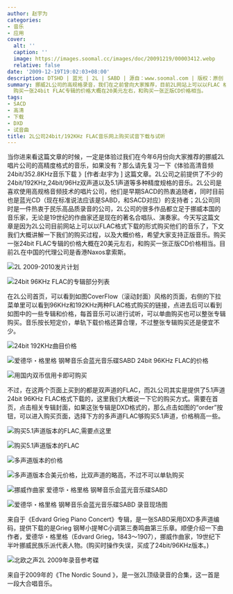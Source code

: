 ```yaml
---
author: 赵宇为
categories:
- 音乐
- 应用
cover:
  alt: ''
  caption: ''
  image: https://images.soomal.cc/images/doc/20091219/00003412.webp
  relative: false
date: '2009-12-19T19:02:03+08:00'
description: DTSHD | 蓝光 | 2L | SABD | 源自：www.soomal.com | 版权：原创 |  平均/总评分：08.74/201
summary: 挪威2L公司的高规格录音，我们在之前曾向大家推荐，目前2L网站上可以以FLAC 格式下载的形式购买他们的音乐了，本文我们大概讲解一下我们的购买过程，以及大概价格，并且提供了两首我们购买的音乐供大家试听，也希望大家支持正版音乐。
  购买一张24bit FLAC专辑的价格大概在20美元左右，和购买一张正版CD价格相当。
tags:
- SACD
- 高清
- 下载
- DXD
- 试音曲
title: 2L公司24bit/192KHz FLAC音乐网上购买试音下载与试听
---
```


当你进来看这篇文章的时候，一定是体验过我们在今年6月份向大家推荐的挪威2L唱片公司的高精度格式的音乐，如果没有？那么请先复习一下《体验高清音频 24bit/352.8KHz音乐下载 》[作者:赵宇为 ]
这篇文章。2L公司之前提供了不少的24bit/192KHz,24bit/96Hz双声道以及5.1声道等多种精度规格的音乐。2L公司是喜欢使用高规格音频技术的唱片公司，他们是早期SACD的热衷追随者，同时目前也是蓝光CD（现在标准说法应该是SABD，和SACD对应）的支持者；2L公司同时是一件热衷于民乐高品质录音的公司，2L公司的很多作品都立足于挪威本国的音乐家，无论是19世纪的作曲家还是现在的著名合唱队、演奏家。今天写这篇文章是因为2L公司目前网站上可以以FLAC格式下载的形式购买他们的音乐了，下文我们大概讲解一下我们的购买过程，以及大概价格，希望大家支持正版音乐。购买一张24bit FLAC专辑的价格大概在20美元左右，和购买一张正版CD价格相当。目前2L在中国的代理公司是香港Naxos拿索斯。



![2L 2009-2010发片计划](https://images.soomal.cc/images/doc/20091219/00003416.webp)



![24bit 96KHz FLAC的专辑部分列表](https://images.soomal.cc/images/doc/20091219/00003418.webp)



在2L公司首页，可以看到如图CoverFlow（滚动封面）风格的页面，右侧的下拉菜单里可以看到96KHz和192KHz两种FLAC格式购买的链接，点进去后可以看到如图中的一些专辑和价格，每首音乐可以进行试听，可以单曲购买也可以整张专辑购买。音乐按长短定价，单轨下载价格还算合理，不过整张专辑购买还是便宜不少。



![24bit 192KHz曲目价格](https://images.soomal.cc/images/doc/20091219/00003415.webp)



![爱德华・格里格 钢琴音乐会蓝光音乐碟SABD 24bit 96KHz FLAC的价格](https://images.soomal.cc/images/doc/20091219/00003423.webp)



![用国内双币信用卡即可购买](https://images.soomal.cc/images/doc/20091219/00003417.webp)



不过，在这两个页面上买到的都是双声道的FLAC，而2L公司其实是提供了5.1声道24bit 96KHz FLAC格式下载的，这里我们大概说一下它的购买方式。需要在首页，点击相关专辑封面，如果这张专辑是DXD格式的，那么点击如图的“order”按钮，可以进入购买页面，选择下方的多声道FLAC够购买5.1声道，价格稍高一些。



![购买5.1声道版本的FLAC,需要点这里](https://images.soomal.cc/images/doc/20091219/00003420.webp)



![购买5.1声道版本的FLAC](https://images.soomal.cc/images/doc/20091219/00003419.webp)



![多声道版本的价格](https://images.soomal.cc/images/doc/20091219/00003421.webp)



![多声道版本合美元价格，比双声道的略高，不过不可以单轨购买](https://images.soomal.cc/images/doc/20091219/00003422.webp)



![挪威作曲家 爱德华・格里格 钢琴音乐会蓝光音乐碟SABD](https://images.soomal.cc/images/doc/20091219/00003413.webp)



![爱德华・格里格 钢琴音乐会蓝光音乐碟SABD 录音现场图](https://images.soomal.cc/images/doc/20091219/00003414.webp)



来自于《Edvard Grieg Piano Concert》专辑，是一张SABD采用DXD多声道编码，提供下载的是Grieg 钢琴小提琴C小调第三奏鸣曲第三乐章。顺便介绍一下曲作者，爱德华・格里格（Edvard Grieg，1843～1907），挪威作曲家，19世纪下半叶挪威民族乐派代表人物。(购买时操作失误，买成了24bit/96KHz版本。)



![北欧之声2L 2009年录音参考碟](https://images.soomal.cc/images/doc/20091219/00003412.webp)



来自于2009年的《The Nordic Sound 》，是一张2L顶级录音的合集，这一首是一段大合唱音乐。